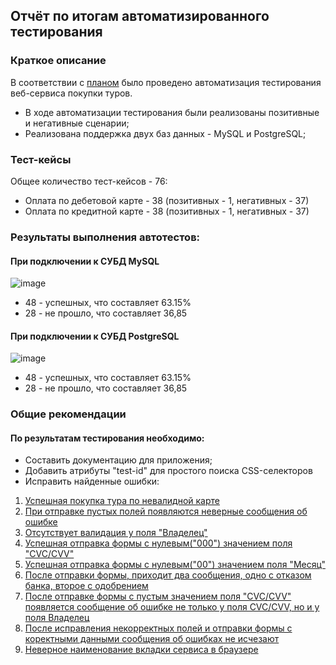 ## Отчёт по итогам автоматизированного тестирования

### Краткое описание

В соответствии с [планом](https://github.com/DimaVasyutin/DiplomQA/blob/main/Documentation/%D0%9F%D0%BB%D0%B0%D0%BD.md) было проведено автоматизация тестирования веб-сервиса покупки туров.

- В ходе автоматизации тестирования были реализованы позитивные и негативные сценарии;
- Реализована поддержка двух баз данных - MySQL и PostgreSQL;

### Тест-кейсы

Общее количество тест-кейсов - 76:

- Оплата по дебетовой карте - 38 (позитивных - 1, негативных - 37)
- Оплата по кредитной карте - 38 (позитивных - 1, негативных - 37)

### Результаты выполнения автотестов:

#### При подключении к СУБД MySQL

![image](https://github.com/DimaVasyutin/DiplomQA/assets/115107603/96831b02-39e4-41cc-9996-a9dcd35f8e05)


* 48 - успешных, что составляет 63.15% 
* 28 - не прошло, что составляет 36,85

#### При подключении к СУБД PostgreSQL

![image](https://github.com/DimaVasyutin/DiplomQA/assets/115107603/a7ba8bd8-853d-46c9-8a8c-f726d7631fc9)

* 48 - успешных, что составляет 63.15% 
* 28 - не прошло, что составляет 36,85

### Общие рекомендации

#### По результатам тестирования необходимо:

- Составить документацию для приложения;
- Добавить атрибуты "test-id" для простого поиска CSS-селекторов
- Исправить найденные ошибки:

1) [Успешная покупка тура по невалидной карте](https://github.com/DimaVasyutin/DiplomQA/issues/1)
2) [При отправке пустых полей появляются неверные сообщения об ошибке](https://github.com/DimaVasyutin/DiplomQA/issues/2)
3) [Отсутствует валидация у поля "Владелец"](https://github.com/DimaVasyutin/DiplomQA/issues/3)
4) [Успешная отправка формы c нулевым("000") значением поля "CVC/CVV"](https://github.com/DimaVasyutin/DiplomQA/issues/4)
5) [Успешная отправка формы c нулевым("00") значением поля "Месяц"](https://github.com/DimaVasyutin/DiplomQA/issues/5)
6) [После отправки формы, приходит два сообщения, одно с отказом банка, второе с одобрением](https://github.com/DimaVasyutin/DiplomQA/issues/6)
7) [После отправке формы с пустым значением поля "CVC/CVV" появляется сообщение об ошибке не только у поля CVC/CVV, но и у поля Владелец](https://github.com/DimaVasyutin/DiplomQA/issues/7)
8) [После исправления некорректных полей и отправки формы с коректными данными сообщения об ошибках не исчезают](https://github.com/DimaVasyutin/DiplomQA/issues/8)
9) [Неверное наименование вкладки сервиса в браузере](https://github.com/DimaVasyutin/DiplomQA/issues/9)
